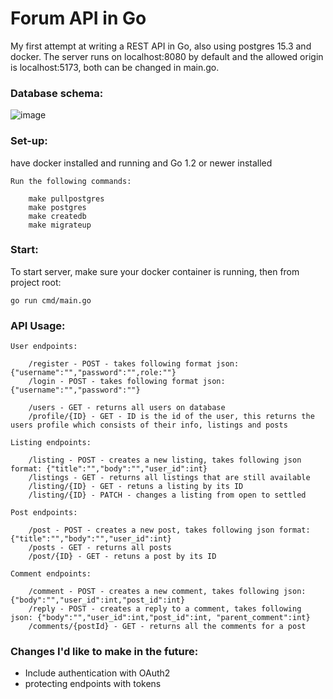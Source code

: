 <h1>Forum API in Go</h1>

My first attempt at writing a REST API in Go, also using postgres 15.3 and docker. The server runs on localhost:8080 by default and the allowed origin is localhost:5173, both can be changed in main.go.

<h3>Database schema:</h3>

![image](https://github.com/LiamFarese/Forum-API-in-Go/assets/108936972/3273b52b-7f5a-46aa-8f4e-bacfc7465172)


<h3>Set-up:</h3>

have docker installed and running and Go 1.2 or newer installed

    Run the following commands:

        make pullpostgres
        make postgres
        make createdb
        make migrateup


<h3>Start:</h3>

To start server, make sure your docker container is running, then from project root:

    go run cmd/main.go

<h3>API Usage:</h3>

    User endpoints:

        /register - POST - takes following format json: {"username":"","password":"",role:""}
        /login - POST - takes following format json: {"username":"","password":""}

        /users - GET - returns all users on database
        /profile/{ID} - GET - ID is the id of the user, this returns the users profile which consists of their info, listings and posts

    Listing endpoints: 

        /listing - POST - creates a new listing, takes following json format: {"title":"","body":"","user_id":int}
        /listings - GET - returns all listings that are still available
        /listing/{ID} - GET - retuns a listing by its ID
        /listing/{ID} - PATCH - changes a listing from open to settled

    Post endpoints:

        /post - POST - creates a new post, takes following json format: {"title":"","body":"","user_id":int}
        /posts - GET - returns all posts
        /post/{ID} - GET - retuns a post by its ID

    Comment endpoints:

        /comment - POST - creates a new comment, takes following json: {"body":"","user_id":int,"post_id":int}
        /reply - POST - creates a reply to a comment, takes following json: {"body":"","user_id":int,"post_id":int, "parent_comment":int}
        /comments/{postId} - GET - returns all the comments for a post

<h3>Changes I'd like to make in the future:</h3>

* Include authentication with OAuth2
* protecting endpoints with tokens




